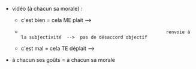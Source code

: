 
- vidéo (à chacun sa morale) :
	- c'est bien  =  cela ME plait     -->
	-                                                           renvoie à la subjectivité  -->  pas de désaccord objectif
	- c'est mal  = cela TE déplait    -->

- à chacun ses goûts = à chacun sa morale
